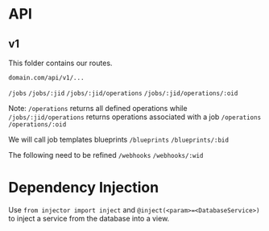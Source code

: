 
# API

## v1

This folder contains our routes.

`domain.com/api/v1/...`

`/jobs`
`/jobs/:jid`
`/jobs/:jid/operations`
`/jobs/:jid/operations/:oid`

Note: `/operations` returns all defined operations while `/jobs/:jid/operations` returns operations associated with a job
`/operations`
`/operations/:oid`

We will call job templates blueprints
`/blueprints`
`/blueprints/:bid`

The following need to be refined
`/webhooks`
`/webhooks/:wid`

# Dependency Injection

Use `from injector import inject` and `@inject(<param>=<DatabaseService>)` to inject a service from the database into a view.
